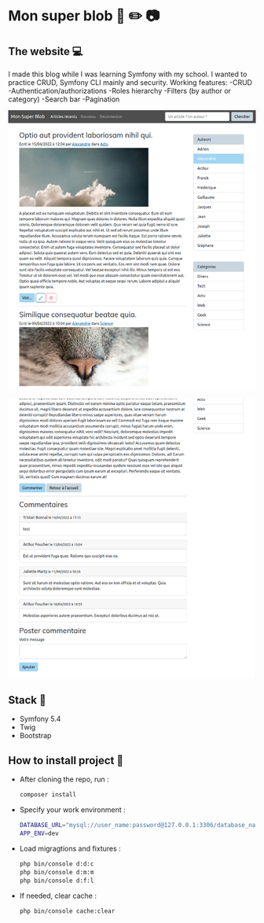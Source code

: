 # Mon super blob :newspaper: :pencil2: :camera:

## The website :computer:

I made this blog while I was learning Symfony with my school. I wanted to practice CRUD, Symfony CLI mainly and security.
Working features: 
-CRUD
-Authentication/authorizations
-Roles hierarchy
-Filters (by author or category)
-Search bar
-Pagination


![image info](./blogSC.png)

![image info](./blogSC2.png)

## Stack :wrench:

- Symfony 5.4
- Twig
- Bootstrap

## How to install project :hammer:

- After cloning the repo, run :
  
    ```bash
    composer install
    ```

- Specify your work environment :

    ```bash
    DATABASE_URL="mysql://user_name:password@127.0.0.1:3306/database_name?serverVersion=mariadb-10.3.25"
    APP_ENV=dev
    ```

- Load migragtions and fixtures :

    ```bash
    php bin/console d:d:c
    php bin/console d:m:m
    php bin/console d:f:l

    ```

- If needed, clear cache :

    ```bash
    php bin/console cache:clear
    ```
